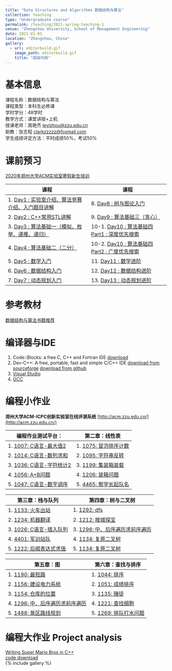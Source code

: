 ```yaml
---
title: "Data Structures and Algorithms 数据结构与算法"
collection: teaching
type: "Undergraduate course"
permalink: /teaching/2021-spring-teaching-1
venue: "Zhengzhou University, School of Management Engineering"
date: 2021-01-01
location: "Zhengzhou, China"
gallery:
  - url: editorbuild.gif
    image_path: editorbuild.gif
    title: "超级玛丽"
---
```



基本信息
======
课程名称：数据结构与算法   
课程类型：本科生必修课    
学时学分：48学时  
教学方式：课堂讲授+上机  
授课老师：周艳杰 [ieyjzhou@zzu.edu.cn](ieyjzhou@zzu.edu.cn)   
助教：张志程 [clarkzzzzz@foxmail.com](clarkzzzzz@foxmail.com)   
学生成绩评定方法：平时成绩50%，考试50%  


课前预习
======

[2020年郑州大学ACM实验室寒假新生培训](https://space.bilibili.com/2629021/dynamic)

| 课程 | 课程 |
| ----------- | ----------- |
|  1. [Day1 : 实验室介绍、算法竞赛介绍、入门题目讲解](https://www.bilibili.com/video/BV1er4y1T72u) | 8. [Day8 : 树与图论入门](https://www.bilibili.com/video/BV1DX4y1P7YZ)| 
|  2. [Day2 : C++常用STL讲解](https://www.bilibili.com/video/BV1cf4y1k7nT)|  9. [Day9 : 算法基础三（贪心）](https://www.bilibili.com/video/BV1bo4y1R7rU)| 
|  3. [Day3 : 算法基础一（模拟、枚举、递推、递归）](https://www.bilibili.com/video/BV1MV411b7XN)|  10-1. [Day10 : 算法基础四 Part1 : 深度优先搜索](https://www.bilibili.com/video/BV1Dz4y1S721)| 
|  4. [Day4 : 算法基础二（二分）](https://www.bilibili.com/video/BV19y4y1H749)| 10-2. [Day10 : 算法基础四 Part2 : 广度优先搜索](https://www.bilibili.com/video/BV1YK4y1H7df)| 
|  5. [Day5 : 数学入门](https://www.bilibili.com/video/BV1S5411E7Pa)|11. [Day11 : 数学进阶](https://www.bilibili.com/video/BV1Hr4y1K7Ts)|
|  6. [Day6 : 数据结构入门](https://www.bilibili.com/video/BV1JV411q7oT)|  12. [Day12 : 数据结构进阶](https://www.bilibili.com/video/BV1ky4y117jR)| 
|  7. [Day7 : 动态规划入门](https://www.bilibili.com/video/BV1mz4y1S7c4)| 13. [Day13 : 动态规划进阶](https://www.bilibili.com/video/BV1Nf4y1r7Db)| 
  


参考教材
======
[数据结构与算法书籍推荐](https://ieyjzhou.github.io/posts/2020/12/blog-post-5/)



编译器与IDE
======

1. Code::Blocks: a free C, C++ and Fortran IDE [download](http://www.codeblocks.org/downloads)
1. Dev-C++: A free, portable, fast and simple C/C++ IDE [download from sourceforge](https://sourceforge.net/projects/orwelldevcpp/) [download from github](https://github.com/Embarcadero/Dev-Cpp/releases)
1. [Visual Studio](https://visualstudio.microsoft.com/zh-hans/)
1. [GCC](https://gcc.gnu.org/) 

编程小作业 
======

**郑州大学ACM-ICPC创新实验室在线评测系统**  [http://acm.zzu.edu.cn/](http://acm.zzu.edu.cn/)

| 编程作业测试平台：     | 第二章：线性表|
| ----------- | ----------- |
| 1. [1007: C语言-最大值2](http://acm.zzu.edu.cn/problem.php?id=1007) | 1. [1075: 冒泡排序计数](http://acm.zzu.edu.cn/problem.php?id=1075)    |
| 2. [1014: C语言-数列求和](http://acm.zzu.edu.cn/problem.php?id=1014) | 2. [1095: 字符串反转](http://acm.zzu.edu.cn/problem.php?id=1095)  |
| 3. [1036: C语言-字符统计2](http://acm.zzu.edu.cn/problem.php?id=1036) | 3. [1199: 集装箱装载](http://acm.zzu.edu.cn/problem.php?id=1199)    |
| 4. [1056: A+B问题](http://acm.zzu.edu.cn/problem.php?id=1056) | 4. [1206: 装箱问题](http://acm.zzu.edu.cn/problem.php?id=1206)    |
| 5. [1047: C语言-数字调序](http://acm.zzu.edu.cn/problem.php?id=1047)    | 5. [4465: 帮学长起队名](http://acm.zzu.edu.cn/problem.php?id=4465)       |


| 第三章：栈与队列     | 第四章：树与二叉树|
| ----------- | ----------- |
| 1. [1133: 火车出站](http://acm.zzu.edu.cn/problem.php?id=1133) | 1. [1292: dfs](http://acm.zzu.edu.cn/problem.php?id=1292) | 
| 2. [1234: 机器翻译](http://acm.zzu.edu.cn/problem.php?id=1234) | 2. [1212: 搜城探宝](http://acm.zzu.edu.cn/problem.php?id=1212) | 
| 3. [1026: C语言-插入队列](http://acm.zzu.edu.cn/problem.php?id=1026) | 3. [1296: 中、后序遍历求前序遍历](http://acm.zzu.edu.cn/problem.php?id=1296) | 
| 4. [4401: 军训站队](http://acm.zzu.edu.cn/problem.php?id=4401) | 4. [1134: 复原二叉树](http://acm.zzu.edu.cn/problem.php?id=1219) | 
| 5. [1222: 后缀表达式求值](http://acm.zzu.edu.cn/problem.php?id=1222) | 5. [1134: 复原二叉树](http://acm.zzu.edu.cn/problem.php?id=4417)  |  


|  第五章：图     | 第六章：查找与排序|
| ----------- | ----------- |
| 1. [1190: 最短路](http://acm.zzu.edu.cn/problem.php?id=1190)| 1. [1044: 排序](http://acm.zzu.edu.cn/problem.php?id=1044)| 
| 2. [1156: 建设电力系统](http://acm.zzu.edu.cn/problem.php?id=1156)| 2. [1051: 成绩排序](http://acm.zzu.edu.cn/problem.php?id=1051)| 
| 3. [1154: 仓库的位置](http://acm.zzu.edu.cn/problem.php?id=1154)| 3. [1135: 赌徒](http://acm.zzu.edu.cn/problem.php?id=1135)| 
| 4. [1296: 中、后序遍历求前序遍历](http://acm.zzu.edu.cn/problem.php?id=1296)| 4. [1221: 查找细胞](http://acm.zzu.edu.cn/problem.php?id=1221)| 
| 5. [1488: 景区路线规划](http://acm.zzu.edu.cn/problem.php?id=1488)| 5. [1269: 排队打水问题](http://acm.zzu.edu.cn/problem.php?id=1269)| 

 

编程大作业 Project analysis
======

[Writing Super Mario Bros in C++](https://dev.to/feresr/writing-super-mario-bros-in-c-4726)  
[code download](https://github.com/ieyjzhou/super-mario-bros)  
{% include gallery %}

